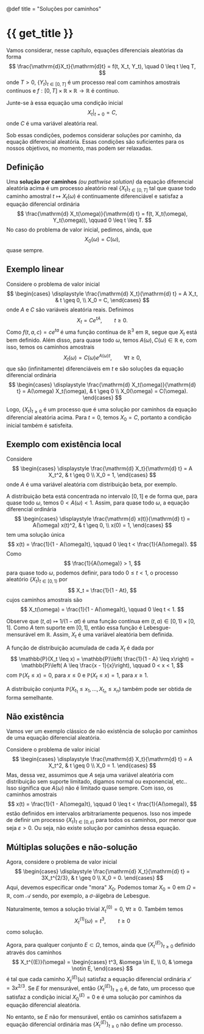 @def title = "Soluções por caminhos"

# {{ get_title }}

Vamos considerar, nesse capítulo, equações diferenciais aleatórias da forma
$$
\frac{\mathrm{d}X_t}{\mathrm{d}t} = f(t, X_t, Y_t), \quad 0 \leq t \leq T,
$$
onde $T > 0$, $\{Y_t\}_{t\in [0, T]}$ é um processo real com caminhos amostrais contínuos e $f:[0, T]\times \mathbb{R} \times\mathbb{R} \rightarrow \mathbb{R}$ é contínuo.

Junte-se à essa equação uma condição inicial
$$
\left.X_t\right|_{t = 0} = C,
$$
onde $C$ é uma variável aleatória real.

Sob essas condições, podemos considerar soluções por caminho, da equação diferencial aleatória. Essas condições são suficientes para os nossos objetivos, no momento, mas podem ser relaxadas.

## Definição

Uma **solução por caminhos** *(ou pathwise solution)* da equação diferencial aleatória acima é um processo aleatório real $\{X_t\}_{t\in [0, T]}$ tal que quase todo caminho amostral $t\mapsto X_t(\omega)$ é continuamente diferenciável e satisfaz a equação diferencial ordinária
$$
\frac{\mathrm{d} X_t(\omega)}{\mathrm{d} t} = f(t, X_t(\omega), Y_t(\omega)), \qquad 0 \leq t \leq T.
$$
No caso do problema de valor inicial, pedimos, ainda, que
$$
X_0(\omega) = C(\omega),
$$
quase sempre.

## Exemplo linear

Considere o problema de valor inicial
$$
\begin{cases}
\displaystyle \frac{\mathrm{d} X_t}{\mathrm{d} t} = A X_t, & t \geq 0, \\
X_0 = C,
\end{cases}
$$
onde $A$ e $C$ são variáveis aleatória reais. Definimos
$$
X_t = Ce^{tA}, \qquad t \geq 0.
$$
Como $f(t, a, c) = ce^{ta}$ é uma função contínua de $\mathbb{R}^3$ em $\mathbb{R}$, segue que $X_t$ está bem definido. Além disso, para quase todo $\omega$, temos $A(\omega), C(\omega) \in \mathbb{R}$ e, com isso, temos os caminhos amostrais
$$
X_t(\omega) = C(\omega) e^{A(\omega)t}, \qquad \forall t\geq 0,
$$
que são (infinitamente) diferenciáveis em $t$ e são soluções da equação diferencial ordinária
$$
\begin{cases}
\displaystyle \frac{\mathrm{d} X_t(\omega)}{\mathrm{d} t} = A(\omega) X_t(\omega), & t \geq 0 \\
X_0(\omega) = C(\omega).
\end{cases}
$$

Logo, $\{X_t\}_{t\geq 0}$ é um processo que é uma solução por caminhos da equação diferencial aleatória acima. Para $t = 0$, temos $X_0 = C$, portanto a condição inicial também é satisfeita.

## Exemplo com existência local

Considere
$$
\begin{cases}
\displaystyle \frac{\mathrm{d} X_t}{\mathrm{d} t} = A X_t^2, & t \geq 0 \\
X_0 = 1,
\end{cases}
$$
onde $A$ é uma variável aleatória com distribuição beta, por exemplo.

A distribuição beta está concentrada no intervalo $[0, 1]$ e de forma que, para quase todo $\omega$, temos $0 < A(\omega) < 1$. Assim, para quase todo $\omega$, a equação diferencial ordinária
$$
\begin{cases}
\displaystyle \frac{\mathrm{d} x(t)}{\mathrm{d} t} = A(\omega) x(t)^2, & t \geq 0, \\
x(0) = 1,
\end{cases}
$$
tem uma solução única
$$
x(t) = \frac{1}{1 - A(\omega)t}, \qquad 0 \leq t < \frac{1}{A(\omega)}.
$$
Como
$$
\frac{1}{A(\omega)} > 1,
$$
para quase todo $\omega$, podemos definir, para todo $0 \leq t < 1$, o processo aleatório $\{X_t\}_{t\in [0, 1)}$ por
$$
X_t = \frac{1}{1 - At},
$$
cujos caminhos amostrais são
$$
X_t(\omega) = \frac{1}{1 - A(\omega)t}, \qquad 0 \leq t < 1.
$$

Observe que $(t, a) \mapsto 1/(1 - at)$ é uma função contínua em $(t,a) \in [0, 1)\times [0, 1]$. Como $A$ tem suporte em $[0, 1]$, então essa função é Lebesgue-mensurável em $\mathbb{R}$. Assim, $X_t$ é uma variável aleatória bem definida.

A função de distribuição acumulada de cada $X_t$ é dada por
$$
\mathbb{P}(X_t \leq x) = \mathbb{P}\left( \frac{1}{1 - A} \leq x\right) = \mathbb{P}\left( A \leq \frac{x - 1}{x}\right), \qquad 0 < x < 1,
$$
com $\mathbb{P}(X_t \leq x) = 0$, para $x\leq 0$ e $\mathbb{P}(X_t \leq x) = 1$, para $x\geq 1$.

A distribuição conjunta $\mathbb{P}(X_{t_1} \leq x_1, \ldots, X_{t_n} \leq x_n)$ também pode ser obtida de forma semelhante.

## Não existência

Vamos ver um exemplo clássico de não existência de solução por caminhos de uma equação diferencial aleatória.

Considere o problema de valor inicial
$$
\begin{cases}
\displaystyle \frac{\mathrm{d} X_t}{\mathrm{d} t} = A X_t^2, & t \geq 0 \\
X_0 = 1.
\end{cases}
$$
Mas, dessa vez, assumimos que $A$ seja uma variável aleatória com distribuição sem suporte limitado, digamos normal ou exponencial, etc.. Isso significa que $A(\omega)$ não é limitado quase sempre. Com isso, os caminhos amostrais
$$
x(t) = \frac{1}{1 - A(\omega)t}, \qquad 0 \leq t < \frac{1}{A(\omega)},
$$
estão definidos em intervalos arbitrariamente pequenos. Isso nos impede de definir um processo $\{X_t\}_{t \in [0, \varepsilon)}$ para todos os caminhos, por menor que seja $\varepsilon > 0$. Ou seja, não existe solução por caminhos dessa equação.

## Múltiplas soluções e não-solução

Agora, considere o problema de valor inicial
$$
\begin{cases}
\displaystyle \frac{\mathrm{d} X_t}{\mathrm{d} t} = 3X_t^{2/3}, & t \geq 0 \\
X_0 = 0.
\end{cases}
$$
Aqui, devemos especificar onde "mora" $X_0$. Podemos tomar $X_0 = 0$ em $\Omega = \mathbb{R}$, com $\mathcal{A}$ sendo, por exemplo, a $\sigma$-álgebra de Lebesgue.

Naturalmente, temos a solução trivial $X_t^{(0)} = 0$, $\forall t \geq 0$. Também temos
$$
X_t^{(1)}(\omega) = t^3, \qquad t \geq 0
$$
como solução.

Agora, para qualquer conjunto $E\subset \Omega$, temos, ainda que $\{X_t^{(E)}\}_{t\geq 0}$ definido através dos caminhos
$$
X_t^{(E)}(\omega) = \begin{cases}
t^3, &\omega \in E, \\
0, & \omega \notin E,
\end{cases}
$$
é tal que cada caminho $X_t^{(E)}(\omega)$ satisfaz a equação diferencial ordinária $x' = 3x^{2/3}$. Se $E$ for mensurável, então $\{X_t^{(E)}\}_{t \geq 0}$ é, de fato, um processo que satisfaz a condição inicial $X_0^{(E)} = 0$ e é uma solução por caminhos da equação diferencial aleatória.

No entanto, se $E$ não for mensurável, então os caminhos satisfazem a equação diferencial ordinária mas $\{X_t^{(E)}\}_{t \geq 0}$ não define um processo.
